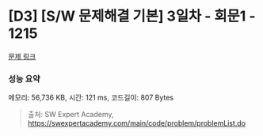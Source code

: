 # [D3] [S/W 문제해결 기본] 3일차 - 회문1 - 1215 

[문제 링크](https://swexpertacademy.com/main/code/problem/problemDetail.do?contestProbId=AV14QpAaAAwCFAYi) 

### 성능 요약

메모리: 56,736 KB, 시간: 121 ms, 코드길이: 807 Bytes



> 출처: SW Expert Academy, https://swexpertacademy.com/main/code/problem/problemList.do